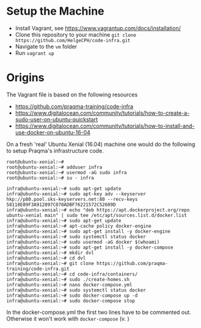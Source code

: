 Setup the Machine
=================

  * Install Vagrant, see https://www.vagrantup.com/docs/installation/
  * Clone this repository to your machine `git clone https://github.com/HelgeCPH/code-infra.git`
  * Navigate to the `vm` folder
  * Run `vagrant up`


Origins
=======


The Vagrant file is based on the following resources

  * https://github.com/praqma-training/code-infra
  * https://www.digitalocean.com/community/tutorials/how-to-create-a-sudo-user-on-ubuntu-quickstart
  * https://www.digitalocean.com/community/tutorials/how-to-install-and-use-docker-on-ubuntu-16-04


On a fresh 'real' Ubuntu Xenial (16.04) machine one would do the following to setup Praqma's infrastructure code.

```
root@ubuntu-xenial:~# 
root@ubuntu-xenial:~# adduser infra
root@ubuntu-xenial:~# usermod -aG sudo infra
root@ubuntu-xenial:~# su - infra

infra@ubuntu-xenial:~# sudo apt-get update
infra@ubuntu-xenial:~# sudo apt-key adv --keyserver hkp://p80.pool.sks-keyservers.net:80 --recv-keys 58118E89F3A912897C070ADBF76221572C52609D
infra@ubuntu-xenial:~# echo "deb https://apt.dockerproject.org/repo ubuntu-xenial main" | sudo tee /etc/apt/sources.list.d/docker.list
infra@ubuntu-xenial:~# sudo apt-get update
infra@ubuntu-xenial:~# apt-cache policy docker-engine
infra@ubuntu-xenial:~# sudo apt-get install -y docker-engine
infra@ubuntu-xenial:~# sudo systemctl status docker
infra@ubuntu-xenial:~# sudo usermod -aG docker $(whoami)
infra@ubuntu-xenial:~# sudo apt-get install -y docker-compose
infra@ubuntu-xenial:~# mkdir dvl
infra@ubuntu-xenial:~# cd dvl
infra@ubuntu-xenial:~# git clone https://github.com/praqma-training/code-infra.git
infra@ubuntu-xenial:~# cd code-infra/containers/
infra@ubuntu-xenial:~# sudo ./create-homes.sh
infra@ubuntu-xenial:~# nano docker-compose.yml
infra@ubuntu-xenial:~# sudo systemctl status docker
infra@ubuntu-xenial:~# sudo docker-compose up -d
infra@ubuntu-xenial:~# sudo docker-compose stop

```

In the docker-compose.yml the first two lines have to be commented out. Otherwise it won't work with `docker-compose` (v. )



